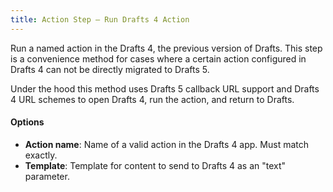 ```yaml
---
title: Action Step – Run Drafts 4 Action
---
```


Run a named action in the Drafts 4, the previous version of Drafts. This step is a convenience method for cases where a certain action configured in Drafts 4 can not be directly migrated to Drafts 5.

Under the hood this method uses Drafts 5 callback URL support and Drafts 4 URL schemes to open Drafts 4, run the action, and return to Drafts.

#### Options

- **Action name**: Name of a valid action in the Drafts 4 app. Must match exactly.
- **Template**: Template for content to send to Drafts 4 as an "text" parameter.
